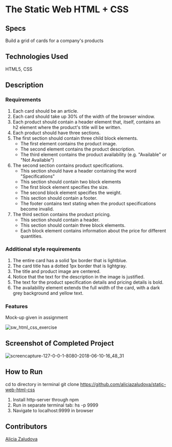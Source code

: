 # The Static Web HTML + CSS

## Specs

Build a grid of cards for a company's products

## Technologies Used

HTML5, CSS

## Description

### Requirements

1. Each card should be an article.
2. Each card should take up 30% of the width of the browser window.
3. Each product should contain a header element that, itself, contains an h2 element where the product's title will be written.
4. Each product should have three sections.
5. The first section should contain three child block elements.
   - The first element contains the product image.
   - The second element contains the product description.
   - The third element contains the product availability (e.g. "Available" or "Not Available")
6. The second section contains product specifications.
   - This section should have a header containing the word "Specifications"
   - This section should contain two block elements
   - The first block element specifies the size.
   - The second block element specifies the weight.
   - This section should contain a footer.
   - The footer contains text stating when the product specifications become invalid.
7. The third section contains the product pricing.
   - This section should contain a header.
   - This section should contain three block elements.
   - Each block element contains information about the price for different quantities.

### Additional style requirements

1. The entire card has a solid 1px border that is lightblue.
2. The card title has a dotted 1px border that is lightgray.
3. The title and product image are centered.
4. Notice that the text for the description in the image is justified.
5. The text for the product specification details and pricing details is bold.
6. The availability element extends the full width of the card, with a dark grey background and yellow text.

### Features

Mock-up given in assignment

![sw_html_css_exercise](https://user-images.githubusercontent.com/33577725/41133376-204d38e2-6a8c-11e8-8b9e-e24dea6467f7.png)

## Screenshot of Completed Project

![screencapture-127-0-0-1-8080-2018-06-10-16_48_31](https://user-images.githubusercontent.com/33577725/41206727-3a5caa58-6cce-11e8-8936-333815ddacbd.png)

## How to Run

cd to directory in terminal git clone https://github.com/aliciazaludova/static-web-html-css
1. Install http-server through npm
2. Run in separate terminal tab: hs -p 9999
3. Navigate to localhost:9999 in browser
## Contributors
[Alicia Zaludova](https://github.com/aliciazaludova)